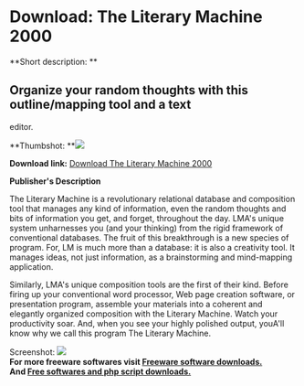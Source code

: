 # Download: The Literary Machine 2000

**Short description: **

## Organize your random thoughts with this outline/mapping tool and a text
editor.

  
**Thumbshot: **![](http://www.freewarefiles.com/screenshot/literary_md.gif)   
  
**Download link:** [Download The Literary Machine 2000](http://freesoftwares.boysofts.com/The-Literary-Machine_program_3306.html)  
  

**Publisher's Description**  
  

The Literary Machine is a revolutionary relational database and composition
tool that manages any kind of information, even the random thoughts and bits
of information you get, and forget, throughout the day. LMA's unique system
unharnesses you (and your thinking) from the rigid framework of conventional
databases. The fruit of this breakthrough is a new species of program. For, LM
is much more than a database: it is also a creativity tool. It manages ideas,
not just information, as a brainstorming and mind-mapping application.

Similarly, LMA's unique composition tools are the first of their kind. Before
firing up your conventional word processor, Web page creation software, or
presentation program, assemble your materials into a coherent and elegantly
organized composition with the Literary Machine. Watch your productivity soar.
And, when you see your highly polished output, youA'll know why we call this
program The Literary Machine.

  
  
Screenshot: ![](http://www.freewarefiles.com/screenshot/literary.gif)  
**For more freeware softwares visit [Freeware software downloads.](http://freesoftwares.boysofts.com/)**   
**And [Free softwares and php script downloads.](http://www.boysofts.com/)**

